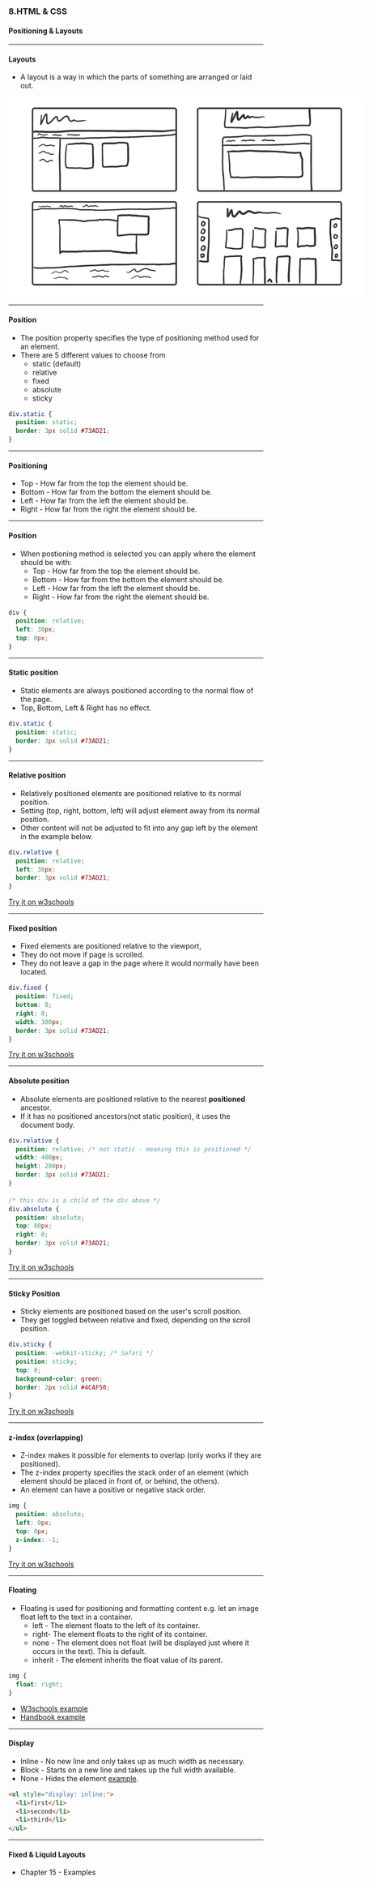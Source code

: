 ### 8.HTML & CSS
#### Positioning & Layouts


---

#### Layouts

* A layout is a way in which the parts of something are arranged or laid out.

<img style="max-width: 700px" src="/media/html-css-images/html-css-8/layouts.png" alt="different types of layouts">


---

####  Position

* The position property specifies the type of positioning method used for an element.
* There are 5 different values to choose from
  * static (default)
  * relative
  * fixed
  * absolute
  * sticky

```CSS
div.static {
  position: static;
  border: 3px solid #73AD21;
}
```



---

#### Positioning

* Top - How far from the top the element should be.
* Bottom - How far from the bottom the element should be.
* Left - How far from the left the element should be.
* Right - How far from the right the element should be.



---

####  Position

* When postioning method is selected you can apply where the element should be with:
  * Top - How far from the top the element should be.
  * Bottom - How far from the bottom the element should be.
  * Left - How far from the left the element should be.
  * Right - How far from the right the element should be.

```CSS
div {
  position: relative;
  left: 30px;
  top: 0px;
}
```
  


---

####  Static position
* Static elements are always positioned according to the normal flow of the page.
* Top, Bottom, Left & Right has no effect.

```CSS
div.static {
  position: static;
  border: 3px solid #73AD21;
}
```



---

####  Relative position

* Relatively positioned elements are positioned relative to its normal position.
* Setting (top, right, bottom, left) will adjust element away from its normal position.
* Other content will not be adjusted to fit into any gap left by the element in the example below.

```CSS
div.relative {
  position: relative;
  left: 30px;
  border: 3px solid #73AD21;
}
```
[Try it on w3schools](https://www.w3schools.com/css/tryit.asp?filename=trycss_position_relative)



---

####  Fixed position

* Fixed elements are positioned relative to the viewport,
* They do not move if page is scrolled.
* They do not leave a gap in the page where it would normally have been located.

```CSS
div.fixed {
  position: fixed;
  bottom: 0;
  right: 0;
  width: 300px;
  border: 3px solid #73AD21;
}
```
[Try it on w3schools](https://www.w3schools.com/css/tryit.asp?filename=trycss_position_fixed)



---

####  Absolute position

* Absolute elements are positioned relative to the nearest **positioned** ancestor.
* If it has no positioned ancestors(not static position), it uses the document body.

```CSS
div.relative {
  position: relative; /* not static - meaning this is positioned */
  width: 400px;
  height: 200px;
  border: 3px solid #73AD21;
}

/* this div is a child of the div above */
div.absolute {
  position: absolute;
  top: 80px;
  right: 0;
  border: 3px solid #73AD21;
}
```
[Try it on w3schools](https://www.w3schools.com/css/tryit.asp?filename=trycss_position_absolute)



---

####  Sticky Position
* Sticky elements are positioned based on the user's scroll position.
* They get toggled between relative and fixed, depending on the scroll position.

```CSS
div.sticky {
  position: -webkit-sticky; /* Safari */
  position: sticky;
  top: 0;
  background-color: green;
  border: 2px solid #4CAF50;
}
```
[Try it on w3schools](https://www.w3schools.com/css/tryit.asp?filename=trycss_position_sticky)



---

####  z-index (overlapping)

* Z-index makes it possible for elements to overlap (only works if they are positioned).
* The z-index property specifies the stack order of an element (which element should be placed in front of, or behind, the others).
* An element can have a positive or negative stack order.

```CSS
img {
  position: absolute;
  left: 0px;
  top: 0px;
  z-index: -1;
}
```
[Try it on w3schools](https://www.w3schools.com/css/tryit.asp?filename=trycss_zindex)



---

####  Floating

* Floating is used for positioning and formatting content e.g. let an image float left to the text in a container.
  * left - The element floats to the left of its container.
  * right- The element floats to the right of its container.
  * none - The element does not float (will be displayed just where it occurs in the text). This is default.
  * inherit - The element inherits the float value of its parent.

```CSS
img {
  float: right;
}
```

* [W3schools example](https://www.w3schools.com/css/tryit.asp?filename=trycss_layout_float)
* [Handbook example](http://htmlandcssbook.com/code-samples/chapter-15/float.html)



---

####  Display

* Inline - No new line and only takes up as much width as necessary.
* Block - Starts on a new line and takes up the full width available.
* None - Hides the element [example](https://www.w3schools.com/css/tryit.asp?filename=trycss_display_none).

```HTML
<ul style="display: inline;">
  <li>first</li>
  <li>second</li>
  <li>third</li>
</ul>
```



---

#### Fixed & Liquid Layouts

* Chapter 15 - Examples